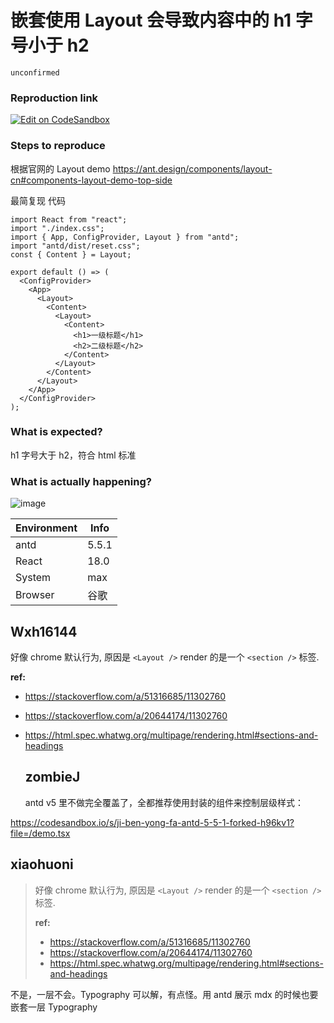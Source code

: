 # 嵌套使用 Layout 会导致内容中的 h1 字号小于 h2

`unconfirmed`

### Reproduction link

[![Edit on CodeSandbox](https://codesandbox.io/static/img/play-codesandbox.svg)](https://codesandbox.io/s/ji-ben-yong-fa-antd-5-5-1-forked-g48x59?file=/demo.tsx)

### Steps to reproduce

根据官网的 Layout demo https://ant.design/components/layout-cn#components-layout-demo-top-side

最简复现 代码

```tsx
import React from "react";
import "./index.css";
import { App, ConfigProvider, Layout } from "antd";
import "antd/dist/reset.css";
const { Content } = Layout;

export default () => (
  <ConfigProvider>
    <App>
      <Layout>
        <Content>
          <Layout>
            <Content>
              <h1>一级标题</h1>
              <h2>二级标题</h2>
            </Content>
          </Layout>
        </Content>
      </Layout>
    </App>
  </ConfigProvider>
);
```

### What is expected?

h1 字号大于 h2，符合 html 标准

### What is actually happening?

![image](https://github.com/immersive-translate/immersive-translate/assets/11746742/0f4b3039-fcdc-4efb-b8f1-2205b212af99)

| Environment | Info  |
| ----------- | ----- |
| antd        | 5.5.1 |
| React       | 18.0  |
| System      | max   |
| Browser     | 谷歌  |

<!-- generated by ant-design-issue-helper. DO NOT REMOVE -->

## Wxh16144

好像 chrome 默认行为, 原因是 `<Layout />` render 的是一个 `<section />` 标签.

**ref:**

- https://stackoverflow.com/a/51316685/11302760
- https://stackoverflow.com/a/20644174/11302760
- https://html.spec.whatwg.org/multipage/rendering.html#sections-and-headings

  ## zombieJ

  antd v5 里不做完全覆盖了，全都推荐使用封装的组件来控制层级样式：

https://codesandbox.io/s/ji-ben-yong-fa-antd-5-5-1-forked-h96kv1?file=/demo.tsx

## xiaohuoni

> 好像 chrome 默认行为, 原因是 `<Layout />` render 的是一个 `<section />` 标签.
>
> **ref:**
>
> - https://stackoverflow.com/a/51316685/11302760
> - https://stackoverflow.com/a/20644174/11302760
> - https://html.spec.whatwg.org/multipage/rendering.html#sections-and-headings

不是，一层不会。Typography 可以解，有点怪。用 antd 展示 mdx 的时候也要嵌套一层 Typography
